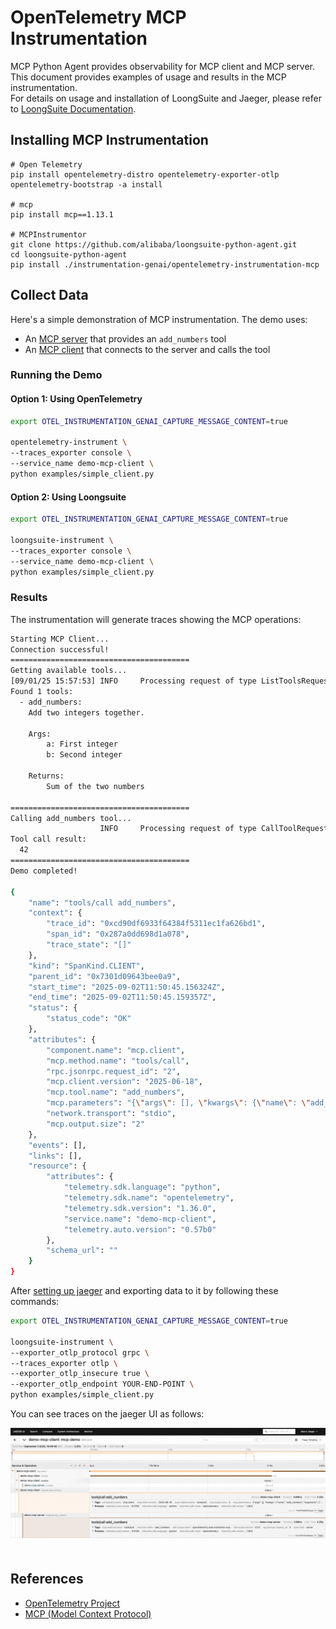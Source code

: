 # OpenTelemetry MCP Instrumentation

MCP Python Agent provides observability for MCP client and MCP server.  
This document provides examples of usage and results in the MCP instrumentation.  
For details on usage and installation of LoongSuite and Jaeger, please refer to [LoongSuite Documentation](https://github.com/alibaba/loongsuite-python-agent/blob/main/README.md).

## Installing MCP Instrumentation

```shell
# Open Telemetry
pip install opentelemetry-distro opentelemetry-exporter-otlp
opentelemetry-bootstrap -a install

# mcp
pip install mcp==1.13.1

# MCPInstrumentor
git clone https://github.com/alibaba/loongsuite-python-agent.git
cd loongsuite-python-agent
pip install ./instrumentation-genai/opentelemetry-instrumentation-mcp
```

## Collect Data

Here's a simple demonstration of MCP instrumentation. The demo uses:

- An [MCP server](examples/simple_server.py) that provides an `add_numbers` tool
- An [MCP client](examples/simple_client.py) that connects to the server and calls the tool

### Running the Demo

#### Option 1: Using OpenTelemetry

```bash
export OTEL_INSTRUMENTATION_GENAI_CAPTURE_MESSAGE_CONTENT=true

opentelemetry-instrument \
--traces_exporter console \
--service_name demo-mcp-client \
python examples/simple_client.py
```

#### Option 2: Using Loongsuite

```bash
export OTEL_INSTRUMENTATION_GENAI_CAPTURE_MESSAGE_CONTENT=true

loongsuite-instrument \
--traces_exporter console \
--service_name demo-mcp-client \
python examples/simple_client.py
```

### Results

The instrumentation will generate traces showing the MCP operations:

```bash
Starting MCP Client...
Connection successful!
========================================
Getting available tools...
[09/01/25 15:57:53] INFO     Processing request of type ListToolsRequest                                                                                                                 server.py:624
Found 1 tools:
  - add_numbers:
    Add two integers together.

    Args:
        a: First integer
        b: Second integer

    Returns:
        Sum of the two numbers
    
========================================
Calling add_numbers tool...
                    INFO     Processing request of type CallToolRequest                                                                                                                  server.py:624
Tool call result:
  42
========================================
Demo completed!

{
    "name": "tools/call add_numbers",
    "context": {
        "trace_id": "0xcd90df6933f64384f5311ec1fa626bd1",
        "span_id": "0x287a0dd698d1a078",
        "trace_state": "[]"
    },
    "kind": "SpanKind.CLIENT",
    "parent_id": "0x7301d09643bee0a9",
    "start_time": "2025-09-02T11:50:45.156324Z",
    "end_time": "2025-09-02T11:50:45.159357Z",
    "status": {
        "status_code": "OK"
    },
    "attributes": {
        "component.name": "mcp.client",
        "mcp.method.name": "tools/call",
        "rpc.jsonrpc.request_id": "2",
        "mcp.client.version": "2025-06-18",
        "mcp.tool.name": "add_numbers",
        "mcp.parameters": "{\"args\": [], \"kwargs\": {\"name\": \"add_numbers\", \"arguments\": {\"a\": 15, \"b\": 27}}}",
        "network.transport": "stdio",
        "mcp.output.size": "2"
    },
    "events": [],
    "links": [],
    "resource": {
        "attributes": {
            "telemetry.sdk.language": "python",
            "telemetry.sdk.name": "opentelemetry",
            "telemetry.sdk.version": "1.36.0",
            "service.name": "demo-mcp-client",
            "telemetry.auto.version": "0.57b0"
        },
        "schema_url": ""
    }
}
```


After [setting up jaeger](https://www.jaegertracing.io/docs/1.6/getting-started/) and exporting data to it by following these commands:

```bash
export OTEL_INSTRUMENTATION_GENAI_CAPTURE_MESSAGE_CONTENT=true

loongsuite-instrument \
--exporter_otlp_protocol grpc \
--traces_exporter otlp \
--exporter_otlp_insecure true \
--exporter_otlp_endpoint YOUR-END-POINT \
python examples/simple_client.py
```

You can see traces on the jaeger UI as follows:  

![demo](_assets/image/demo.png)

## References

- [OpenTelemetry Project](https://opentelemetry.io/)
- [MCP (Model Context Protocol)](https://modelcontextprotocol.io/)
